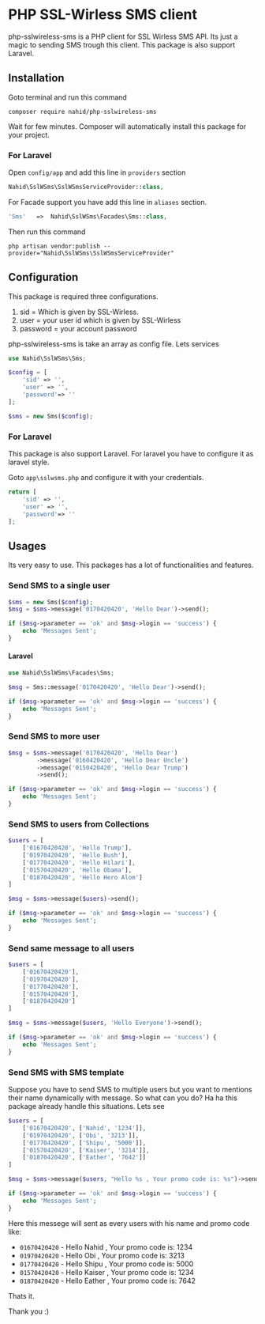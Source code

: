 # PHP SSL-Wirless SMS client

php-sslwireless-sms is a PHP client for SSL Wirless SMS API. Its just a magic to sending SMS trough this client. This package is also support Laravel.

## Installation

Goto terminal and run this command

```shell
composer require nahid/php-sslwireless-sms
```

Wait for few minutes. Composer will automatically install this package for your project.

### For Laravel

Open `config/app` and add this line in `providers` section

```php
Nahid\SslWSms\SslWSmsServiceProvider::class,
```

For Facade support you have add this line in `aliases` section.

```php
'Sms'   =>  Nahid\SslWSms\Facades\Sms::class,
```

Then run this command

```shell
php artisan vendor:publish --provider="Nahid\SslWSms\SslWSmsServiceProvider"
```


## Configuration

This package is required three configurations.

1. sid = Which is given by SSL-Wirless.
2. user = your user id which is given by SSL-Wirless
3. password = your account password

php-sslwireless-sms is take an array as config file. Lets services

```php
use Nahid\SslWSms\Sms;

$config = [
    'sid' => '',
    'user' => '',
    'password'=> ''
];

$sms = new Sms($config);
```
### For Laravel

This package is also support Laravel. For laravel you have to configure it as laravel style.

Goto `app\sslwsms.php` and configure it with your credentials.

```php
return [
    'sid' => '',
    'user' => '',
    'password'=> ''
];
```

## Usages

Its very easy to use. This packages has a lot of functionalities and features.


### Send SMS to a single user

```php
$sms = new Sms($config);
$msg = $sms->message('0170420420', 'Hello Dear')->send();

if ($msg->parameter == 'ok' and $msg->login == 'success') {
    echo 'Messages Sent';
}
```

#### Laravel

```php
use Nahid\SslWSms\Facades\Sms;

$msg = Sms::message('0170420420', 'Hello Dear')->send();

if ($msg->parameter == 'ok' and $msg->login == 'success') {
    echo 'Messages Sent';
}
```

### Send SMS to more user

```php
$msg = $sms->message('0170420420', 'Hello Dear')
        ->message('0160420420', 'Hello Dear Uncle')
        ->message('0150420420', 'Hello Dear Trump')
        ->send();

if ($msg->parameter == 'ok' and $msg->login == 'success') {
    echo 'Messages Sent';
}
```
### Send SMS to users from Collections

```php
$users = [
    ['01670420420', 'Hello Trump'],
    ['01970420420', 'Hello Bush'],
    ['01770420420', 'Hello Hilari'],
    ['01570420420', 'Hello Obama'],
    ['01870420420', 'Hello Hero Alom']
]

$msg = $sms->message($users)->send();

if ($msg->parameter == 'ok' and $msg->login == 'success') {
    echo 'Messages Sent';
}
```

### Send same message to all users

```php
$users = [
    ['01670420420'],
    ['01970420420'],
    ['01770420420'],
    ['01570420420'],
    ['01870420420']
]

$msg = $sms->message($users, 'Hello Everyone')->send();

if ($msg->parameter == 'ok' and $msg->login == 'success') {
    echo 'Messages Sent';
}
```


### Send SMS with SMS template

Suppose you have to send SMS to multiple users but you want to mentions their name dynamically with message. So what can you do? Ha ha this package already handle this situations. Lets see

```php
$users = [
    ['01670420420', ['Nahid', '1234']],
    ['01970420420', ['Obi', '3213']],
    ['01770420420', ['Shipu', '5000']],
    ['01570420420', ['Kaiser', '3214']],
    ['01870420420', ['Eather', '7642']]
]

$msg = $sms->message($users, "Hello %s , Your promo code is: %s")->send();

if ($msg->parameter == 'ok' and $msg->login == 'success') {
    echo 'Messages Sent';
}
```

Here this messege will sent as every users with his name and promo code like:

- `01670420420`  -    Hello Nahid , Your promo code is: 1234
- `01970420420`  -    Hello Obi , Your promo code is: 3213
- `01770420420`  -    Hello Shipu , Your promo code is: 5000
- `01570420420`  -    Hello Kaiser , Your promo code is: 1234
- `01870420420`  -    Hello Eather , Your promo code is: 7642

Thats it.

Thank you :)
